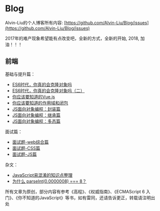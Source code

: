 # Blog

Alvin-Liu的个人博客所有内容: [https://github.com/Alvin-Liu/Blog/issues](https://github.com/Alvin-Liu/Blog/issues)

2017年的难产现象希望能有点改变吧，全新的方式，全新的开始, 2018, 加油！！！

  ## 前端

  基础与提升篇：

  - [ES6时代，你真的会克隆对象吗](https://github.com/Alvin-Liu/Blog/issues/8 "ES6时代，你真的会克隆对象吗")
  - [ES6时代，你真的会克隆对象吗（二）](https://github.com/Alvin-Liu/Blog/issues/9 "ES6时代，你真的会克隆对象吗（二）")
  - [你应该要知道的Vue.js](https://github.com/Alvin-Liu/Blog/issues/13)
  - [你应该要知道的作用域和闭包](https://github.com/Alvin-Liu/Blog/issues/14)
  - [JS面向对象编程：封装篇](https://github.com/Alvin-Liu/Blog/issues/10 "JS面向对象编程：封装篇")
  - [JS面向对象编程：继承篇](https://github.com/Alvin-Liu/Blog/issues/11 "JS面向对象编程：继承篇")
  - [JS面向对象编程：多态篇](https://github.com/Alvin-Liu/Blog/issues/12 "JS面向对象编程：多态篇")

  面试篇：

  - [面试题-web综合篇](https://github.com/Alvin-Liu/awesome-frontend-interviews/blob/master/web%E7%BB%BC%E5%90%88%E7%AF%87.md)
  - [面试题-CSS篇](https://github.com/Alvin-Liu/awesome-frontend-interviews/blob/master/CSS%E7%AF%87.md)
  - [面试题-JS篇](https://github.com/Alvin-Liu/awesome-frontend-interviews/blob/master/JS%E7%AF%87.md)

  杂文：

  - [JavaScript易混淆的知识点整理](https://github.com/Alvin-Liu/Blog/issues/7 "JavaScript中相似方法的比较")
  - [为什么 parseInt(0.0000008) === 8？](https://github.com/Alvin-Liu/Blog/issues/6 "为什么 parseInt(0.0000008) === 8？")

  所有文章为原创，部分内容有参考《高程》、《权威指南》、《ECMAScript 6 入门》、《你不知道的JavaScript》等书，如有雷同，还请告诉更正，转载请注明出处
